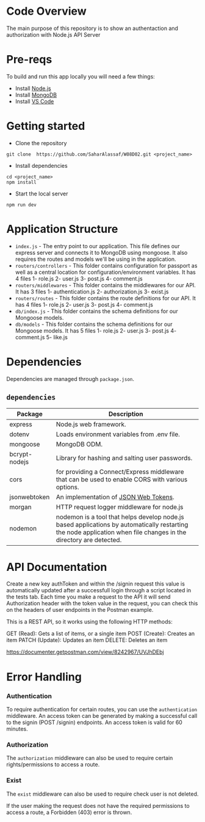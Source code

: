 # Code Overview
The main purpose of this repository is to show an authentaction and authorization with Node.js API Server 

# Pre-reqs
To build and run this app locally you will need a few things:
- Install [Node.js](https://nodejs.org/en/)
- Install [MongoDB](https://docs.mongodb.com/manual/installation/)
- Install [VS Code](https://code.visualstudio.com/)

# Getting started
- Clone the repository
```
git clone  https://github.com/SaharAlassaf/W08D02.git <project_name>
```
- Install dependencies
```
cd <project_name>
npm install
```
- Start the local server
```
npm run dev
```

# Application Structure

- `index.js` - The entry point to our application. This file defines our express server and connects it to MongoDB using mongoose. It also requires the routes and models we'll be using in the application.
- `routers/controllers` - This folder contains configuration for passport as well as a central location for configuration/environment variables. It has 4 files 1- role.js 2- user.js 3- post.js 4- comment.js
- `routers/middlewares` - This folder contains the middlewares  for our API. It has 3 files 1- authentication.js 2- authorization.js 3- exist.js
- `routers/routes` - This folder contains the route definitions for our API. It has 4 files 1- role.js 2- user.js 3- post.js 4- comment.js
- `db/index.js` - This folder contains the schema definitions for our Mongoose models.
- `db/models` - This folder contains the schema definitions for our Mongoose models. It has 5 files 1- role.js 2- user.js 3- post.js 4- comment.js 5- like.js

# Dependencies
Dependencies are managed through `package.json`.

## `dependencies`

| Package                         | Description                                                                             |
| ------------------------------- | --------------------------------------------------------------------------------------- |
| express                         | Node.js web framework.                                                                  |
| dotenv                          | Loads environment variables from .env file.                                             |
| mongoose                        | MongoDB ODM.                                                                            |
| bcrypt-nodejs                   | Library for hashing and salting user passwords.                                         |
| cors                           |  for providing a Connect/Express middleware that can be used to enable CORS with various options.                                                                                                                    |
| jsonwebtoken                   | An implementation of [JSON Web Tokens](https://datatracker.ietf.org/doc/html/rfc7519).   |
| morgan                        | HTTP request logger middleware for node.js                                                |
| nodemon                        | nodemon is a tool that helps develop node.js based applications by automatically restarting the node application when file changes in the directory are detected.                                                                                      |

# API Documentation
Create a new key authToken and within the /signin request this value is automatically updated after a successfull login through a script located in the tests tab. Each time you make a request to the API it will send Authorization header with the token value in the request, you can check this on the headers of user endpoints in the Postman example.

This is a REST API, so it works using the following HTTP methods:

GET (Read): Gets a list of items, or a single item
POST (Create): Creates an item
PATCH (Update): Updates an item
DELETE: Deletes an item

https://documenter.getpostman.com/view/8242967/UVJhDEbj

# Error Handling

### Authentication

To require authentication for certain routes, you can use the `authentication` middleware.
An access token can be generated by making a successful call to the signin (POST /signin) endpoints. An access token is valid for 60 minutes.

### Authorization
The `authorization` middleware can also be used to require certain rights/permissions to access a route.

### Exist
The `exist` middleware can also be used to require check user is not deleted.

If the user making the request does not have the required permissions to access a route, a Forbidden (403) error is thrown.









